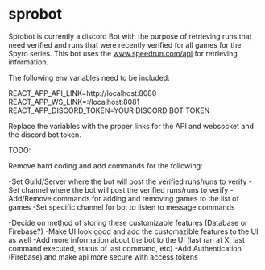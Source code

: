 # sprobot

Sprobot is currently a discord Bot with the purpose of retrieving runs that need verified and runs that were recently verified for all games for the Spyro series. This bot uses the www.speedrun.com/api for retrieving information.

The following env variables need to be included:

REACT_APP_API_LINK=http://localhost:8080
REACT_APP_WS_LINK=:/localhost:8081
REACT_APP_DISCORD_TOKEN=YOUR DISCORD BOT TOKEN

Replace the variables with the proper links for the API and websocket and the discord bot token.

TODO:

Remove hard coding and add commands for the following:

-Set Guild/Server where the bot will post the verified runs/runs to verify
-Set channel where the bot will post the verified runs/runs to verify
-Add/Remove commands for adding and removing games to the list of games
-Set specific channel for bot to listen to message commands


-Decide on method of storing these customizable features (Database or Firebase?)
-Make UI look good and add the customazible features to the UI as well
-Add more information about the bot to the UI (last ran at X, last command executed, status of last command, etc)
-Add Authentication (Firebase) and make api more secure with access tokens




